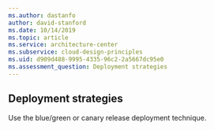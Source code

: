 ```yaml
---
ms.author: dastanfo
author: david-stanford
ms.date: 10/14/2019
ms.topic: article
ms.service: architecture-center
ms.subservice: cloud-design-principles
ms.uid: d909d488-9995-4335-96c2-2a5667dc95e0
ms.assessment_question: Deployment strategies
---
```

## Deployment strategies

Use the blue/green or canary release deployment technique.
